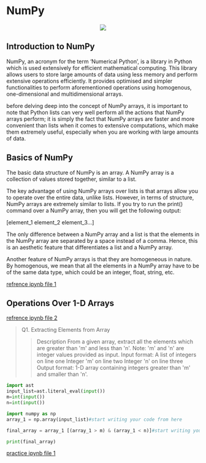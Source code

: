 # NumPy
<p align="center"><image src="https://miro.medium.com/max/1400/1*cyXCE-JcBelTyrK-58w6_Q.png"></p>
  
## Introduction to NumPy
  NumPy, an acronym for the term ‘Numerical Python’, is a library in Python which is used extensively for efficient mathematical computing. This library allows users to store large amounts of data using less memory and perform extensive operations efficiently. It provides optimised and simpler functionalities to perform aforementioned operations using homogenous, one-dimensional and multidimensional arrays.

 

before delving deep into the concept of NumPy arrays, it is important to note that Python lists can very well perform all the actions that NumPy arrays perform; it is simply the fact that NumPy arrays are faster and more convenient than lists when it comes to extensive computations, which make them extremely useful, especially when you are working with large amounts of data.
  
  
## Basics of NumPy

The basic data structure of NumPy is an array. A NumPy array is a collection of values stored together, similar to a list. 

The key advantage of using NumPy arrays over lists is that arrays allow you to operate over the entire data, unlike lists. However, in terms of structure, NumPy arrays are extremely similar to lists. If you try to run the print() command over a NumPy array, then you will get the following output:

[element_1  element_2  element_3…]

The only difference between a NumPy array and a list is that the elements in the NumPy array are separated by a space instead of a comma. Hence, this is an aesthetic feature that differentiates a list and a NumPy array.

Another feature of NumPy arrays is that they are homogeneous in nature. By homogenous, we mean that all the elements in a NumPy array have to be of the same data type, which could be an integer, float, string, etc.
  
[refrence ipynb file 1](https://github.com/sdhanraaj12/NumPy-Panda/blob/master/NumPy/1.ipynb "1")

## Operations Over 1-D Arrays
  
[refrence ipynb file 2](https://github.com/sdhanraaj12/NumPy-Panda/blob/master/NumPy/2.ipynb)
  
> Q1. Extracting Elements from Array
>> Description
>> From a given array, extract all the elements which are greater than 'm' and less than 'n'. Note: 'm' and 'n' are integer values provided as input.
>> Input format:
>> A list of integers on line one
>> Integer 'm' on line two
>> Integer 'n' on line three
>> Output format:
>> 1-D array containing integers greater than 'm' and smaller than 'n'.
```python
import ast 
input_list=ast.literal_eval(input())
m=int(input())
n=int(input())

import numpy as np
array_1 = np.array(input_list)#start writing your code from here

final_array = array_1 [(array_1 > m) & (array_1 < n)]#start writing your code from here

print(final_array)
```
[practice ipynb file 1](https://github.com/sdhanraaj12/NumPy-Panda/blob/master/NumPy/3.ipynb)                                                     
